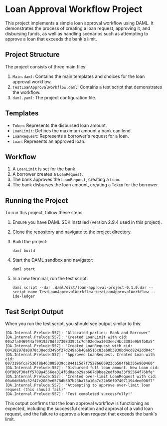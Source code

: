 # Loan Approval Workflow Project

This project implements a simple loan approval workflow using DAML. It demonstrates the process of creating a loan request, approving it, and disbursing funds, as well as handling scenarios such as attempting to approve a loan that exceeds the bank's limit.

## Project Structure

The project consists of three main files:

1. `Main.daml`: Contains the main templates and choices for the loan approval workflow.
2. `TestLoanApprovalWorkflow.daml`: Contains a test script that demonstrates the workflow.
3. `daml.yaml`: The project configuration file.

## Templates

- `Token`: Represents the disbursed loan amount.
- `LoanLimit`: Defines the maximum amount a bank can lend.
- `LoanRequest`: Represents a borrower's request for a loan.
- `Loan`: Represents an approved loan.

## Workflow

1. A `LoanLimit` is set for the bank.
2. A borrower creates a `LoanRequest`.
3. The bank approves the `LoanRequest`, creating a `Loan`.
4. The bank disburses the loan amount, creating a `Token` for the borrower.

## Running the Project

To run this project, follow these steps:

1. Ensure you have DAML SDK installed (version 2.9.4 used in this project).

2. Clone the repository and navigate to the project directory.

3. Build the project:
   ```
   daml build
   ```

4. Start the DAML sandbox and navigator:
   ```
   daml start
   ```

5. In a new terminal, run the test script:
   ```
   daml script --dar .daml/dist/loan-approval-project-0.1.0.dar --script-name TestLoanApprovalWorkflow:testLoanApprovalWorkflow --ide-ledger
   ```

## Test Script Output

When you run the test script, you should see output similar to this:

```
[DA.Internal.Prelude:557]: "Allocated parties: Bank and Borrower"
[DA.Internal.Prelude:557]: "Created LoanLimit with cid: 00a2fa046944af9919370df37308d39c1c7d402edea3033eec4bc3383e9b9fb8a5"
[DA.Internal.Prelude:557]: "Created LoanRequest with cid: 00418297da0078c38edd349bf27d249a5b40ab516c83eb0b3830bd4cd8242dd04c"
[DA.Internal.Prelude:557]: "Approved LoanRequest. Created Loan with cid: 0073196fca7536f8b463085039cc844115d7f75286660923cb504f6b355e960460"
[DA.Internal.Prelude:557]: "Disbursed full loan amount. New Loan cid: 00f989f30aff5709a4566ea314f6d0adb29ab667d8bee2edfb9a33f95564f76bfe"
[DA.Internal.Prelude:557]: "Created over-limit LoanRequest with cid: 00a6dd6b5c32f47e2089e6578db307b23ba75a10a7c22b56f974071194dee098f7"
[DA.Internal.Prelude:557]: "Attempting to approve over-limit loan request (this should fail)"
[DA.Internal.Prelude:557]: "Test completed successfully!"
```

This output confirms that the loan approval workflow is functioning as expected, including the successful creation and approval of a valid loan request, and the failure to approve a loan request that exceeds the bank's limit.
